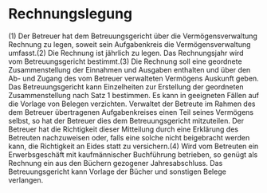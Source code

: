 # Rechnungslegung

(1) Der Betreuer hat dem Betreuungsgericht über die Vermögensverwaltung Rechnung zu legen, soweit sein Aufgabenkreis die Vermögensverwaltung umfasst.(2) Die Rechnung ist jährlich zu legen. Das Rechnungsjahr wird vom Betreuungsgericht bestimmt.(3) Die Rechnung soll eine geordnete Zusammenstellung der Einnahmen und Ausgaben enthalten und über den Ab- und Zugang des vom Betreuer verwalteten Vermögens Auskunft geben. Das Betreuungsgericht kann Einzelheiten zur Erstellung der geordneten Zusammenstellung nach Satz 1 bestimmen. Es kann in geeigneten Fällen auf die Vorlage von Belegen verzichten. Verwaltet der Betreute im Rahmen des dem Betreuer übertragenen Aufgabenkreises einen Teil seines Vermögens selbst, so hat der Betreuer dies dem Betreuungsgericht mitzuteilen. Der Betreuer hat die Richtigkeit dieser Mitteilung durch eine Erklärung des Betreuten nachzuweisen oder, falls eine solche nicht beigebracht werden kann, die Richtigkeit an Eides statt zu versichern.(4) Wird vom Betreuten ein Erwerbsgeschäft mit kaufmännischer Buchführung betrieben, so genügt als Rechnung ein aus den Büchern gezogener Jahresabschluss. Das Betreuungsgericht kann Vorlage der Bücher und sonstigen Belege verlangen. 


